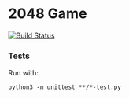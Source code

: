 # 2048 Game

[![Build Status](https://travis-ci.org/joseronierison/2048.svg?branch=master)](https://travis-ci.org/joseronierison/2048)

### Tests

Run with:

```
python3 -m unittest **/*-test.py
```
